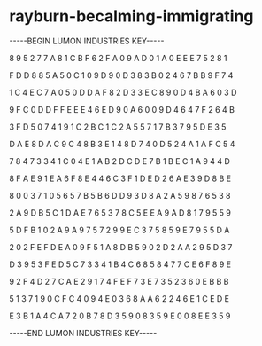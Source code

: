 # rayburn-becalming-immigrating

-----BEGIN LUMON INDUSTRIES KEY-----

8 9 5 2 7 7 A 8 1 C B F 6 2 F A 0 9 A D 0 1 A 0 E E E 7 5 2 8 1

F D D 8 8 5 A 5 0 C 1 0 9 D 9 0 D 3 8 3 B 0 2 4 6 7 B B 9 F 7 4

1 C 4 E C 7 A 0 5 0 D D A F 8 2 D 3 3 E C 8 9 0 D 4 B A 6 0 3 D

9 F C 0 D D F F E E E 4 6 E D 9 0 A 6 0 0 9 D 4 6 4 7 F 2 6 4 B

3 F D 5 0 7 4 1 9 1 C 2 B C 1 C 2 A 5 5 7 1 7 B 3 7 9 5 D E 3 5

D A E 8 D A C 9 C 4 8 B 3 E 1 4 8 D 7 4 0 D 5 2 4 A 1 A F C 5 4

7 8 4 7 3 3 4 1 C 0 4 E 1 A B 2 D C D E 7 B 1 B E C 1 A 9 4 4 D

8 F A E 9 1 E A 6 F 8 E 4 4 6 C 3 F 1 D E D 2 6 A E 3 9 D 8 B E

8 0 0 3 7 1 0 5 6 5 7 B 5 B 6 D D 9 3 D 8 A 2 A 5 9 8 7 6 5 3 8

2 A 9 D B 5 C 1 D A E 7 6 5 3 7 8 C 5 E E A 9 A D 8 1 7 9 5 5 9

5 D F B 1 0 2 A 9 A 9 7 5 7 2 9 9 E C 3 7 5 8 5 9 E 7 9 5 5 D A

2 0 2 F E F D E A 0 9 F 5 1 A 8 D B 5 9 0 2 D 2 A A 2 9 5 D 3 7

D 3 9 5 3 F E D 5 C 7 3 3 4 1 B 4 C 6 8 5 8 4 7 7 C E 6 F 8 9 E

9 2 F 4 D 2 7 C A E 2 9 1 7 4 F E F 7 3 E 7 3 5 2 3 6 0 E B B B

5 1 3 7 1 9 0 C F C 4 0 9 4 E 0 3 6 8 A A 6 2 2 4 6 E 1 C E D E

E 3 B 1 A 4 C A 7 2 0 B 7 8 D 3 5 9 0 8 3 5 9 E 0 0 8 E E 3 5 9

-----END LUMON INDUSTRIES KEY-----
